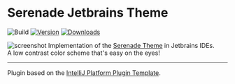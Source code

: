 # Serenade Jetbrains Theme

![Build](https://github.com/zeke8402/intellij_serenade/workflows/Build/badge.svg)
[![Version](https://img.shields.io/jetbrains/plugin/v/PLUGIN_ID.svg)](https://plugins.jetbrains.com/plugin/PLUGIN_ID)
[![Downloads](https://img.shields.io/jetbrains/plugin/d/PLUGIN_ID.svg)](https://plugins.jetbrains.com/plugin/PLUGIN_ID)

<!-- Plugin description -->
![screenshot](https://plugins.jetbrains.com/files/16205/screenshot_2b768f9e-a8c7-4319-958c-db2b49562175)
Implementation of the [Serenade Theme](https://github.com/b4skyx/serenade) in Jetbrains IDEs.  
A low contrast color scheme that's easy on the eyes!
<!-- Plugin description end -->

---
Plugin based on the [IntelliJ Platform Plugin Template][template].  

[template]: https://github.com/JetBrains/intellij-platform-plugin-template
